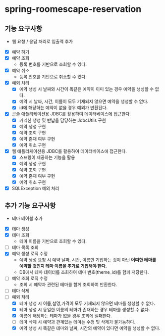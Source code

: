 # spring-roomescape-reservation

## 기능 요구사항
- 웹 요청 / 응답 처리로 입출력 추가
- [x] 예약 하기
- [x] 예약 조회
  - 등록 번호를 기반으로 조회할 수 있다.
- [x] 예약 취소
  - 등록 번호를 기반으로 취소할 수 있다.
- [x] 예외 처리
  - [x] 예약 생성 시 날짜와 시간이 똑같은 예약이 이미 있는 경우 예약을 생성할 수 없다.
  - [x] 예약 시 날짜, 시간, 이름이 모두 기재되지 않으면 예약을 생성할 수 없다.
  - [x] id에 해당하는 예약이 없을 경우 예외가 반환된다.
- [x] 콘솔 애플리케이션용 JDBC를 활용하여 데이터베이스에 접근한다.
  - [x] 커넥션 생성 및 반납을 담당하는 JdbcUtils 구현
  - [x] 예약 생성 구현
  - [x] 예약 조회 구현
  - [x] 예약 존재 여부 구현
  - [x] 예약 취소 구현
- [x] 웹 애플리케이션용 JDBC를 활용하여 데이터베이스에 접근한다.
  - [x] 스프링이 제공하는 기능을 활용
  - [x] 예약 생성 구현
  - [x] 예약 조회 구현
  - [x] 예약 존재 여부 구현
  - [x] 예약 취소 구현
- [x] SQLException 예외 처리

## 추가 기능 요구사항
- 테마 테이블 추가
- [x] 테마 생성
- [x] 테마 조회
  - 테마 이름을 기반으로 조회할 수 있다.
- [ ] 테마 목록 조회
- [x] 예약 생성 로직 수정
  - 예약 생성 요청 시 예약 날짜, 시간, 이름만 기입하는 것이 아닌 **어떠한 테마를 예약할 것인지 테마 이름을 추가로 기입해야 한다.**
  - DB에서 테마 데이터를 조회하여 테마 번호(theme_id)를 함께 저장한다.
- [ ] 예약 조회 로직 수정
  - 조회 시 예약과 관련된 테마를 함께 조회하여 반환한다.
- [ ] 테마 삭제
- [ ] 예외 처리
  - [x] 테마 생성 시 이름,설명,가격이 모두 기재되지 않으면 테마를 생성할 수 없다.
  - [x] 테마 생성 시 동일한 이름의 테마가 존재하는 경우 테마를 생성할 수 없다.
  - [x] 이름에 해당하는 테마가 없을 경우 조회에 실패한다.
  - [ ] 테마 삭제 시 예약과 관계있는 테마는 수정 및 삭제가 불가능하다.
  - [x] 예약 생성 시 똑같은 테마와 날짜, 시간의 예약이 있다면 예약을 생성할 수 없다.
